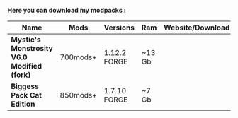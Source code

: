 **Here you can download my modpacks :**

| Name | Mods | Versions | Ram | Website/Download |
| ---- | ------------- | ----------- | ---------- | --- |
|**Mystic's Monstrosity V6.0 Modified (fork)** | 700mods+ | 1.12.2 FORGE| ~13 Gb | [<img src=https://media.forgecdn.net/avatars/130/458/636460205549127215.png height=16>](https://www.curseforge.com/minecraft/modpacks/mystics-monstrosity-v6-0-modified-fork)
|**Biggess Pack Cat Edition** | 850mods+ | 1.7.10 FORGE | ~7 Gb | [<img src=https://media.forgecdn.net/avatars/130/458/636460205549127215.png height=16>](https://www.curseforge.com/minecraft/modpacks/biggess-pack-cat-edition/files/4458946)
